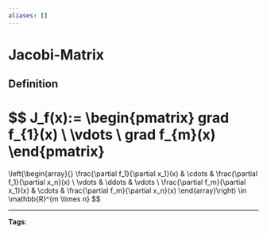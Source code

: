 ```yaml
---
aliases: []
---
```


# Jacobi-Matrix
## Definition
$$
J_f(x):=
\begin{pmatrix}
grad f_{1}(x) \\ \vdots \\ grad f_{m}(x)
\end{pmatrix}
=
\left(\begin{array}{}
\frac{\partial f_1}{\partial x_1}(x) & \cdots & \frac{\partial f_1}{\partial x_n}(x) \\
\vdots & \ddots & \vdots \\
\frac{\partial f_m}{\partial x_1}(x) & \cdots & \frac{\partial f_m}{\partial x_n}(x)
\end{array}\right)
\in \mathbb{R}^{m \times n}
$$

---
**Tags**: 